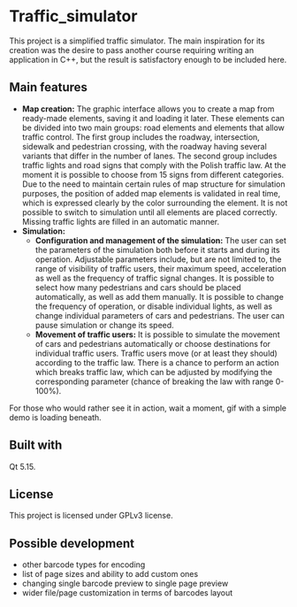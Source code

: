 # Traffic_simulator

This project is a simplified traffic simulator. The main inspiration for its creation was the desire to pass another course requiring writing an application in C++, but the result is satisfactory enough to be included here.

## Main features
+ **Map creation:** The graphic interface allows you to create a map from ready-made elements, saving it and loading it later.
These elements can be divided into two main groups: road elements and elements that allow traffic control.
The first group includes the roadway, intersection, sidewalk and pedestrian crossing, with the roadway having several variants that differ in the number of lanes.
The second group includes traffic lights and road signs that comply with the Polish traffic law. At the moment it is possible to choose from 15 signs from different categories. 
Due to the need to maintain certain rules of map structure for simulation purposes, the position of added map elements is validated in real time, which is expressed clearly by the color surrounding the element.
It is not possible to switch to simulation until all elements are placed correctly. Missing traffic lights are filled in an automatic manner. 
+ **Simulation:**
  + **Configuration and management of the simulation:** The user can set the parameters of the simulation both before it starts and during its operation.
  Adjustable parameters include, but are not limited to, the range of visibility of traffic users, their maximum speed, acceleration as well as the frequency of traffic signal changes. 
  It is possible to select how many pedestrians and cars should be placed automatically, as well as add them manually.
  It is possible to change the frequency of operation, or disable individual lights, as well as change individual parameters of cars and pedestrians.
  The user can pause simulation or change its speed.
  + **Movement of traffic users:** It is possible to simulate the movement of cars and pedestrians automatically or choose destinations for individual traffic users. Traffic users move (or at least they should) according to the traffic law.
  There is a chance to perform an action which breaks traffic law, which can be adjusted by modifying the corresponding parameter (chance of breaking the law with range 0-100%).

For those who would rather see it in action, wait a moment, gif with a simple demo is loading beneath. 

## Built with
Qt 5.15.

## License
This project is licensed under GPLv3 license.

## Possible development
+ other barcode types for encoding
+ list of page sizes and ability to add custom ones
+ changing single barcode preview to single page preview
+ wider file/page customization in terms of barcodes layout
